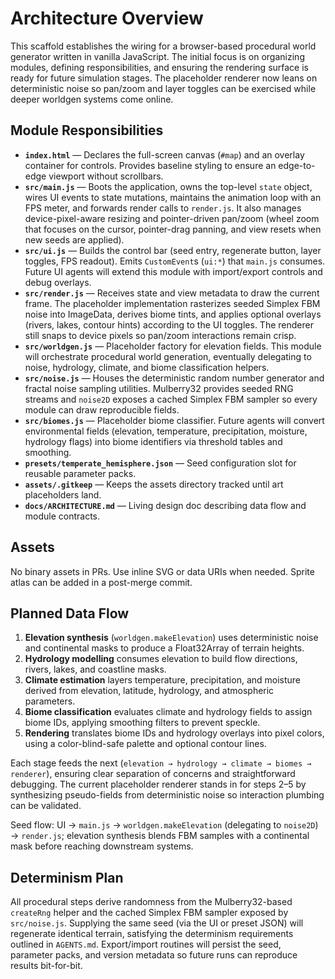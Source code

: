 # Architecture Overview

This scaffold establishes the wiring for a browser-based procedural world generator written in vanilla JavaScript. The initial focus is on organizing modules, defining responsibilities, and ensuring the rendering surface is ready for future simulation stages. The placeholder renderer now leans on deterministic noise so pan/zoom and layer toggles can be exercised while deeper worldgen systems come online.

## Module Responsibilities

- **`index.html`** — Declares the full-screen canvas (`#map`) and an overlay container for controls. Provides baseline styling to ensure an edge-to-edge viewport without scrollbars.
- **`src/main.js`** — Boots the application, owns the top-level `state` object, wires UI events to state mutations, maintains the animation loop with an FPS meter, and forwards render calls to `render.js`. It also manages device-pixel-aware resizing and pointer-driven pan/zoom (wheel zoom that focuses on the cursor, pointer-drag panning, and view resets when new seeds are applied).
- **`src/ui.js`** — Builds the control bar (seed entry, regenerate button, layer toggles, FPS readout). Emits `CustomEvent`s (`ui:*`) that `main.js` consumes. Future UI agents will extend this module with import/export controls and debug overlays.
- **`src/render.js`** — Receives state and view metadata to draw the current frame. The placeholder implementation rasterizes seeded Simplex FBM noise into ImageData, derives biome tints, and applies optional overlays (rivers, lakes, contour hints) according to the UI toggles. The renderer still snaps to device pixels so pan/zoom interactions remain crisp.
- **`src/worldgen.js`** — Placeholder factory for elevation fields. This module will orchestrate procedural world generation, eventually delegating to noise, hydrology, climate, and biome classification helpers.
- **`src/noise.js`** — Houses the deterministic random number generator and fractal noise sampling utilities. Mulberry32 provides seeded RNG streams and `noise2D` exposes a cached Simplex FBM sampler so every module can draw reproducible fields.
- **`src/biomes.js`** — Placeholder biome classifier. Future agents will convert environmental fields (elevation, temperature, precipitation, moisture, hydrology flags) into biome identifiers via threshold tables and smoothing.
- **`presets/temperate_hemisphere.json`** — Seed configuration slot for reusable parameter packs.
- **`assets/.gitkeep`** — Keeps the assets directory tracked until art placeholders land.
- **`docs/ARCHITECTURE.md`** — Living design doc describing data flow and module contracts.

## Assets

No binary assets in PRs. Use inline SVG or data URIs when needed. Sprite atlas can be added in a post-merge commit.

## Planned Data Flow

1. **Elevation synthesis** (`worldgen.makeElevation`) uses deterministic noise and continental masks to produce a Float32Array of terrain heights.
2. **Hydrology modelling** consumes elevation to build flow directions, rivers, lakes, and coastline masks.
3. **Climate estimation** layers temperature, precipitation, and moisture derived from elevation, latitude, hydrology, and atmospheric parameters.
4. **Biome classification** evaluates climate and hydrology fields to assign biome IDs, applying smoothing filters to prevent speckle.
5. **Rendering** translates biome IDs and hydrology overlays into pixel colors, using a color-blind-safe palette and optional contour lines.

Each stage feeds the next (`elevation → hydrology → climate → biomes → renderer`), ensuring clear separation of concerns and straightforward debugging. The current placeholder renderer stands in for steps 2–5 by synthesizing pseudo-fields from deterministic noise so interaction plumbing can be validated.

Seed flow: UI → `main.js` → `worldgen.makeElevation` (delegating to `noise2D`) → `render.js`; elevation synthesis blends FBM samples with a continental mask before reaching downstream systems.

## Determinism Plan

All procedural steps derive randomness from the Mulberry32-based `createRng` helper and the cached Simplex FBM sampler exposed by `src/noise.js`. Supplying the same seed (via the UI or preset JSON) will regenerate identical terrain, satisfying the determinism requirements outlined in `AGENTS.md`. Export/import routines will persist the seed, parameter packs, and version metadata so future runs can reproduce results bit-for-bit.
